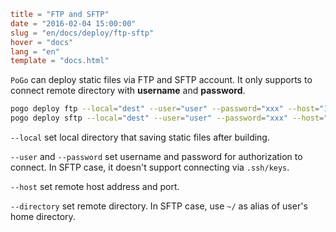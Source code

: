 ```toml
title = "FTP and SFTP"
date = "2016-02-04 15:00:00"
slug = "en/docs/deploy/ftp-sftp"
hover = "docs"
lang = "en"
template = "docs.html"
```

`PoGo` can deploy static files via FTP and SFTP account. It only supports to connect remote directory with **username** and **password**.

```bash
pogo deploy ftp --local="dest" --user="user" --password="xxx" --host="127.0.0.1:21" --directory="pogo"
pogo deploy sftp --local="dest" --user="user" --password="xxx" --host="127.0.0.1:22" --directory="pogo"
```

`--local` set local directory that saving static files after building.

`--user` and `--password` set username and password for authorization to connect. In SFTP case, it doesn't support connecting via `.ssh/keys`.

`--host` set remote host address and port.

`--directory` set remote directory. In SFTP case, use `~/` as alias of user's home directory.